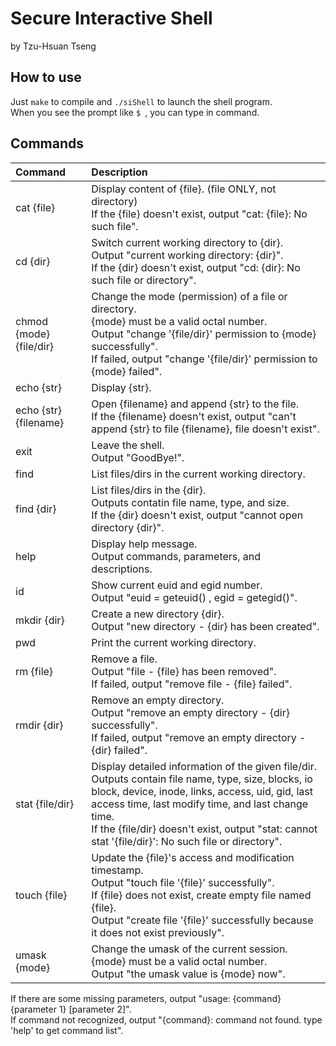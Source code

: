 Secure Interactive Shell
===
by Tzu-Hsuan Tseng

## How to use 
Just `make` to compile and `./siShell` to launch the shell program. </br> When you see the prompt like `$ `, you can type in command.

## Commands
| Command | Description |
| :------ | :---------- |
| cat {file} | Display content of {file}. (file ONLY, not directory) </br> If the {file} doesn't exist, output "cat: {file}: No such file". |
| cd {dir} | Switch current working directory to {dir}. </br> Output "current working directory: {dir}". </br> If the {dir} doesn't exist, output "cd: {dir}: No such file or directory". |
| chmod {mode} {file/dir} | Change the mode (permission) of a file or directory. </br> {mode} must be a valid octal number. </br> Output "change '{file/dir}' permission to {mode} successfully". </br> If failed, output "change '{file/dir}' permission to {mode} failed". |
| echo {str} | Display {str}. |
| echo {str} {filename} | Open {filename} and append {str} to the file. </br> If the {filename} doesn't exist, output "can't append {str} to file {filename}, file doesn't exist". |
| exit | Leave the shell. </br> Output "GoodBye!". |
| find | List files/dirs in the current working directory. |
| find {dir} | List files/dirs in the {dir}. </br> Outputs contatin file name, type, and size. </br> If the {dir} doesn't exist, output "cannot open directory {dir}". |
| help | Display help message. </br> Output commands, parameters, and descriptions. |
| id | Show current euid and egid number. </br>  Output "euid = geteuid() , egid = getegid()". |
| mkdir {dir} | Create a new directory {dir}. </br> Output "new directory - {dir} has been created". |
| pwd | Print the current working directory. |
| rm {file} | Remove a file. </br> Output "file - {file} has been removed". </br> If failed, output "remove file - {file} failed". |
| rmdir {dir} | Remove an empty directory. </br> Output "remove an empty directory - {dir} successfully". </br> If failed, output "remove an empty directory - {dir} failed". |
| stat {file/dir} | Display detailed information of the given file/dir. </br> Outputs contain file name, type, size, blocks, io block, device, inode, links, access, uid, gid, last access time, last modify time, and last change time. </br> If the {file/dir} doesn't exist, output "stat: cannot stat '{file/dir}': No such file or directory". |
| touch {file} | Update the {file}'s access and modification timestamp. </br> Output "touch file '{file}' successfully". </br> If {file} does not exist, create empty file named {file}. </br> Output "create file '{file}' successfully because it does not exist previously". |
| umask {mode} | Change the umask of the current session. </br> {mode} must be a valid octal number. </br> Output "the umask value is {mode} now". |

If there are some missing parameters, output "usage: {command} {parameter 1} [parameter 2]".</br>If command not recognized, output "{command}: command not found. type 'help' to get command list".


